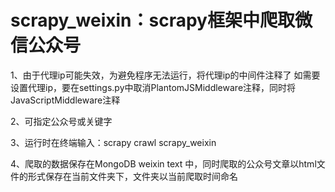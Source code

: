 # scrapy_weixin：scrapy框架中爬取微信公众号

1、由于代理ip可能失效，为避免程序无法运行，将代理ip的中间件注释了
    如需要设置代理ip，要在settings.py中取消PlantomJSMiddleware注释，同时将JavaScriptMiddleware注释
    
2、可指定公众号或关键字

3、运行时在终端输入：scrapy crawl scrapy_weixin

4、爬取的数据保存在MongoDB weixin text 中，同时爬取的公众号文章以html文件的形式保存在当前文件夹下，文件夹以当前爬取时间命名
